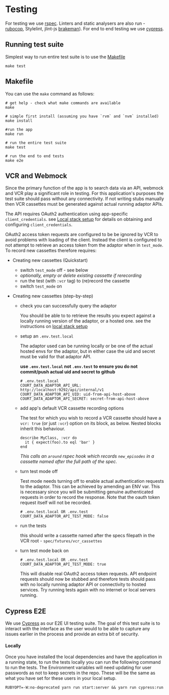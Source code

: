 # Testing

For testing we use [rspec](https://relishapp.com/rspec/). Linters and static analysers are also run - [rubocop](https://github.com/rubocop-hq/rubocop), Stylelint, jlint-js [brakeman](https://brakemanscanner.org/docs/introduction/)).
For end to end testing we use [cypress](https://cypress.io).

## Running test suite

Simplest way to run entire test suite is to use the [Makefile](#makefile)
```
make test
```

## Makefile
You can use the `make` command as follows:

```
# get help - check what make commands are available
make

# simple first install (assuming you have `rvm` and `nvm` installed)
make install

#run the app
make run

# run the entire test suite
make test

# run the end to end tests
make e2e
```

## VCR and Webmock

Since the primary function of the app is to search data via an API, webmock and VCR play a significant role in testing. For this application's purposes the test suite should pass without any connectivity. If not writing stubs manually then VCR cassettes must be generated against actual running adaptor APIs.

The API requires OAuth2 authentication using app-specific `client_credentials`. see [Local stack setup](development.md) for details on obtaining and configuring `client_credentials`.

OAuth2 access token requests are configured to be be ignored by VCR to avoid problems with loading of the client. Instead the client is configured to not attempt to retrieve an access token from the adaptor when in `test_mode`. To record new cassettes therefore requires:

- Creating new cassettes (Quickstart)
    * switch `test_mode` off - see below
    * *optionally, empty or delete existing cassette if rerecording*
    * run the test (with `:vcr` tag) to (re)record the cassette
    * switch `test_mode` on

- Creating new cassettes (step-by-step)

  - check you can successfully query the adaptor

    You should be able to to retrieve the results you expect against a locally running version of the adaptor, or a hosted one. see the instructions on [local stack setup](docs/development.md)

  - setup an `.env.test.local`

    The adaptor used can be running locally or be one of the actual hosted envs for the adaptor, but in either case the uid and secret must be valid for that adaptor API.

    **use `.env.test.local` not `.env.test` to ensure you do not commit/push actual uid and secret to github**

    ```
    # .env.test.local
    COURT_DATA_ADAPTOR_API_URL: http://localhost:9292/api/internal/v1
    COURT_DATA_ADAPTOR_API_UID: uid-from-api-host-above
    COURT_DATA_ADAPTOR_API_SECRET: secret-from-api-host-above
    ```

  - add app's default VCR cassette recording options

    The test for which you wish to record a VCR cassette should have a `vcr: true` (or just `:vcr`) option on its block, as below. Nested blocks inherit this behaviour.

    ```
    describe MyClass, :vcr do
      it { expect(foo).to eql 'bar' }
    end
    ```

    *This calls an `around` rspec hook which records `new_episodes` in a cassette named after the full path of the spec.*

  - turn test mode off

    Test mode needs turning off to enable actual authentication requests to the adaptor. This can be achieved by amending an ENV var. This is necessary since you will be submitting genuine authenticated requests in order to record the response. Note that the oauth token request itself will not be recorded.

    ```
    # .env.test.local OR .env.test
    COURT_DATA_ADAPTOR_API_TEST_MODE: false
    ```

  - run the tests

    this should write a cassette named after the specs filepath in the VCR root  - `spec/fxtures/vcr_cassettes`

  - turn test mode back on

    ```
    # .env.test.local OR .env.test
    COURT_DATA_ADAPTOR_API_TEST_MODE: true
    ```

    This will disable real OAuth2 access token requests. API endpoint requests should now be stubbed and therefore tests should pass with no locally running adaptor API or connectivity to hosted services. Try running tests again with no internet or local servers running.


## Cypress E2E
We use [Cypress](https://cypress.io) as our E2E UI testing suite. The goal of this test suite is to interact with the interface as the user would to be able to capture any issues earlier in the process and provide an extra bit of security.

#### Locally
Once you have installed the local dependencies and have the application in a running state, to run the tests locally you can run the following command to run the tests. The Environment variables will need updating for user passwords as not to keep secrets in the repo. These will be the same as what you have set for these users in your local setup. 

```
RUBYOPT=-W:no-deprecated yarn run start:server && yarn run cypress:run
```